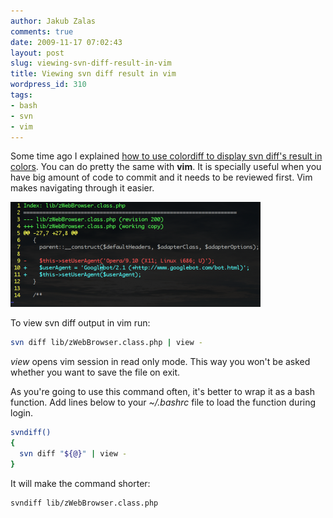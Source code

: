 ```yaml
---
author: Jakub Zalas
comments: true
date: 2009-11-17 07:02:43
layout: post
slug: viewing-svn-diff-result-in-vim
title: Viewing svn diff result in vim
wordpress_id: 310
tags:
- bash
- svn
- vim
---
```


Some time ago I explained [how to use colordiff to display svn diff's result in colors](/viewing-svn-diff-result-in-colors/). You can do pretty the same with **vim**. It is specially useful when you have big amount of code to commit and it needs to be reviewed first. Vim makes navigating through it easier.

<div class="text-center">
    <a href="/uploads/wp/2009/11/vim-diff.png"><img src="/uploads/wp/2009/11/vim-diff-400x168.png" title="Viewing svn diff in vim" alt="Viewing svn diff in vim" class="img-responsive" /></a>
</div>

To view svn diff output in vim run:

```bash
svn diff lib/zWebBrowser.class.php | view -
```

_view_ opens vim session in read only mode. This way you won't be asked whether you want to save the file on exit.

As you're going to use this command often, it's better to wrap it as a bash function. Add lines below to your _~/.bashrc_ file to load the function during login.

```bash
svndiff()
{
  svn diff "${@}" | view -
}
```


It will make the command shorter:

```bash
svndiff lib/zWebBrowser.class.php
```
